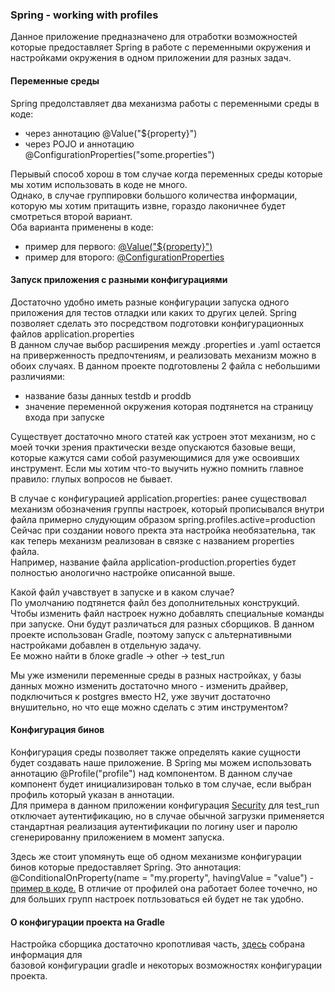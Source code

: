 ### Spring - working with profiles

Данное приложение предназначено для отработки возможностей которые предоставляет Spring в работе с переменными окружения и настройками окружения в одном приложении для разных задач.  


#### Переменные среды 

Spring предолставляет два механизма работы с переменными среды в коде:  
- через аннотацию @Value("${property}")
- через POJO и аннотацию @ConfigurationProperties("some.properties")  

Перывый способ хорош в том случае когда переменных среды которые мы хотим использовать в коде не много.  
Однако, в случае группировки большого количества информации, которую мы хотим притащить извне, гораздо лаконичнее будет смотреться второй вариант.  
Оба варианта применены в коде:  
- пример для первого: [@Value("${property}")](https://github.com/sezergemtsov/Spring_Profiles/blob/master/src/main/java/sezergemtsov/profiles/controllers/Controller.java#L21)
- пример для второго: [@ConfigurationProperties](https://github.com/sezergemtsov/Spring_Profiles/blob/master/src/main/java/sezergemtsov/profiles/configs/H2Config.java)  

#### Запуск приложения с разными конфигурациями

Достаточно удобно иметь разные конфигурации запуска одного приложения для тестов отладки или каких то других целей.
Spring позволяет сделать это посредством подготовки конфигурационных файлов application.properties  
В данном случае выбор расширения между .properties и .yaml остается на приверженность предпочтениям, и реализовать механизм можно в обоих случаях.
В данном проекте подготовлены 2 файла с небольшими различиями:
- название базы данных testdb и proddb
- значение переменной окружения которая подтянется на страницу входа при запуске  

Существует достаточно много статей как устроен этот механизм, но с моей точки зрения практически везде опускаются базовые вещи, 
которые кажутся сами собой разумеющимися для уже освоивших инструмент. Если мы хотим что-то выучить нужно помнить главное правило: глупых вопросов не бывает.

В случае с конфигурацией application.properties: ранее существовал механизм обозначения группы настроек,
который прописывался внутри файла примерно слудующим образом spring.profiles.active=production  
Сейчас при создании нового пректа эта настройка необязательна, так как теперь механизм реализован в связке с названием properties файла.  
Например, название файла application-production.properties будет полностью анологично настройке описанной выше.

Какой файл учавствует в запуске и в каком случае?  
По умолчанию подтянется файл без дополнительных конструкций. Чтобы изменить файл настроек нужно добавлять специальные команды при запуске.
Они будут различаться для разных сборщиков. В данном проекте использован Gradle, поэтому запуск с альтернативными настройками добавлен в отдельную задачу.  
Ее можно найти в блоке gradle -> other -> test_run


Мы уже изменили переменные среды в разных настройках, у базы данных можно изменить достаточно много - изменить драйвер, подключиться к postgres вместо H2, уже звучит достаточно внушительно,
но что еще можно сделать с этим инструментом?

#### Конфигурация бинов

Конфигурация среды позволяет также определять какие сущности будет создавать наше приложение.
В Spring мы можем использовать аннотацию @Profile("profile") над компонентом. В данном случае компонент будет инициализирован только в том случае, 
если выбран профиль который указан в аннотации.  
Для примера в данном приложении конфигурация [Security](https://github.com/sezergemtsov/Spring_Profiles/blob/master/src/main/java/sezergemtsov/profiles/configs/SecurityConfig.java#L15-L27) для test_run отключает аутентификацию, 
но в случае обычной загрузки применяется стандартная реализация аутентификации по логину user и паролю сгенерированну приложением в момент запуска.

Здесь же стоит упомянуть еще об одном механизме конфигурации бинов которые предоставляет Spring.
Это аннотация: @ConditionalOnProperty(name = "my.property", havingValue = "value") - [пример в коде.](https://github.com/sezergemtsov/Spring_Profiles/blob/master/src/main/java/sezergemtsov/profiles/configs/SecurityConfig.java#L14)
В отличие от профилей она работает более точечно, но для больших групп настроек потльзоваться ей будет не так удобно.

#### О конфигурации проекта на Gradle

Настройка сборщика достаточно кропотливая часть, [здесь](https://github.com/sezergemtsov/Spring_Profiles/blob/master/build.gradle) собрана информация для  
базовой конфигурации gradle и некоторых возможностях конфигурации проекта.

